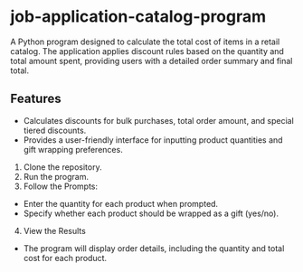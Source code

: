# job-application-catalog-program
A Python program designed to calculate the total cost of items in a retail catalog. The application applies discount rules based on the quantity and total amount spent, providing users with a detailed order summary and final total.

## Features

- Calculates discounts for bulk purchases, total order amount, and special tiered discounts.
- Provides a user-friendly interface for inputting product quantities and gift wrapping preferences.

1. Clone the repository.
2. Run the program.
3. Follow the Prompts:
- Enter the quantity for each product when prompted.
- Specify whether each product should be wrapped as a gift (yes/no).

4. View the Results
- The program will display order details, including the quantity and total cost for each product.

